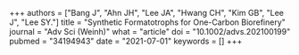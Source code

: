 +++
authors = ["Bang J", "Ahn JH", "Lee JA", "Hwang CH", "Kim GB", "Lee J", "Lee SY."]
title = "Synthetic Formatotrophs for One-Carbon Biorefinery"
journal = "Adv Sci (Weinh)"
what = "article"
doi = "10.1002/advs.202100199"
pubmed = "34194943"
date = "2021-07-01"
keywords = []
+++

